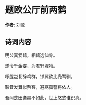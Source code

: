 # 题欧公厅前两鹤

**作者**: 刘攽

## 诗词内容

明公真爱鹤，相鹤选仙骨。

遂令千金姿，为君轩墀物。

啄腥岂复辞鸡群，铩翼欲比凫鹥驯。

聆音发舞似矜客，避寒孤警将依人。

吾闻芝田逸翮不如此，世上悠悠谁识真。


